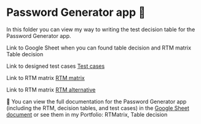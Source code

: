 <h1> Password Generator app 🔑 </h1>
<p>In this folder you can view my way to writing the test decision table for the Password Generator app.</p>
<p> Link to Google Sheet when you can found table decision and RTM matrix Table decision</a></p>
<p> Link to designed test cases <a href="https://github.com/nshubina/Portfolio/blob/6447723f856cf35d996d3bfc49b31b8b9cfcaf77/Test%20Cases/Password%20Generator/Generate%20password.%20Test%20cases..pdf" target="_blank">Test cases </a></p>
<p>Link to RTM matrix <a href="https://github.com/nshubina/Portfolio/blob/0c1617aff05143f135b3bec39d94514d1fa3b6e9/RTM/Password%20Generator%20-%20Traceability%20Matrix%20.pdf" target="_blank">RTM matrix</a></p>
  <p>Link to RTM matrix <a href="https://github.com/nshubina/Portfolio/blob/0c1617aff05143f135b3bec39d94514d1fa3b6e9/RTM/Password%20Generator%20-%20Traceability%20Matrix%20(another%20view).pdf" target="_blank">RTM alternative</a></p>

<p>📌 You can view the full documentation for the Password Generator app (including the RTM, decision tables, and test cases) in the <a href="https://docs.google.com/spreadsheets/d/14wrOtobCjEQ4kUCQu8RVqCMnCTJ_mjttw-LwvZOjMxg/edit?usp=sharing" target="_blank" >Google Sheet document</a>
or see them in my Portfolio: RTMatrix, Table decision</p>
